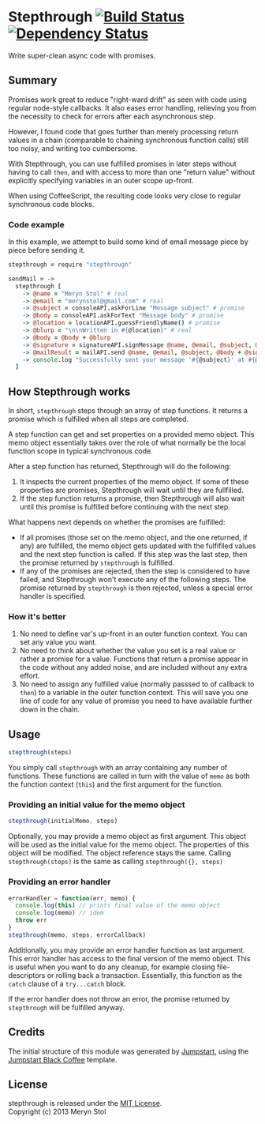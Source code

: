 # Stepthrough [![Build Status](https://travis-ci.org/meryn/stepthrough.png?branch=master)](https://travis-ci.org/meryn/stepthrough) [![Dependency Status](https://david-dm.org/meryn/stepthrough.png)](https://david-dm.org/meryn/stepthrough)

Write super-clean async code with promises.

## Summary

Promises work great to reduce "right-ward drift" as seen with code using regular node-style callbacks. It also eases error handling, relieving you from the necessity to check for errors after each asynchronous step.

However, I found code that goes further than merely processing return values in a chain (comparable to chaining synchronous function calls) still too noisy, and writing too cumbersome.

With Stepthrough, you can use fulfilled promises in later steps without having to call `then`, and with access to more than one "return value" without explicitly specifying variables in an outer scope up-front.

When using CoffeeScript, the resulting code looks very close to regular synchronous code blocks.

### Code example

In this example, we attempt to build some kind of email message piece by piece before sending it.

```coffee
stepthrough = require "stepthrough"

sendMail = ->
  stepthrough [
    -> @name = "Meryn Stol" # real
    -> @email = "merynstol@gmail.com" # real
    -> @subject = consoleAPI.askForLine "Message subject" # promise
    -> @body = consoleAPI.askForText "Message body" # promise
    -> @location = locationAPI.guessFriendlyName() # promise
    -> @blurp = "\n\nWritten in #{@location}" # real
    -> @body = @body + @blurp
    -> @signature = signatureAPI.signMessage @name, @email, @subject, @body
    -> @mailResult = mailAPI.send @name, @email, @subject, @body + @signature
    -> console.log "Successfully sent your message '#{@subject}' at #{@mailResult.getFriendlyTime()}."
  ]
```

## How Stepthrough works

In short, `stepthrough` steps through an array of step functions. It returns a promise which is fulfilled when all steps are completed.

A step function can get and set properties on a provided memo object. This memo object essentially takes over the role of what normally be the local function scope in typical synchronous code.

After a step function has returned, Stepthrough will do the following:

1. It inspects the current properties of the memo object. If some of these properties are promises, Stepthrough will wait until they are fullfilled.
2. If the step function returns a promise, then Stepthrough will also wait until this promise is fulfilled before continuing with the next step.

What happens next depends on whether the promises are fulfilled:

* If all promises (those set on the memo object, and the one returned, if any) are fulfilled, the memo object gets updated with the fulfiflled values and the next step function is called. If this step was the last step, then the promise returned by `stepthrough` is fulfilled.
* If any of the promises are rejected, then the step is considered to have failed, and Stepthrough won't execute any of the following steps. The promise returned by `stepthrough` is then rejected, unless a special error handler is specified.

### How it's better

1. No need to define var's up-front in an outer function context. You can set any value you want.
2. No need to think about whether the value you set is a real value or rather a promise for a value. Functions that return a promise appear in the code without any added noise, and are included without any extra effort.
3. No need to assign any fulfilled value (normally passsed to of callback to `then`) to a variable in the outer function context. This will save you one line of code for any value of promise you need to have available further down in the chain.

## Usage

```javascript
stepthrough(steps)
```

You simply call `stepthrough` with an array containing any number of functions. These functions are called in turn with the value of `memo` as both the function context (`this`) and the first argument for the function.

### Providing an initial value for the memo object

```javascript
stepthrough(initialMemo, steps)
```

Optionally, you may provide a memo object as first argument. This object will be used as the initial value for the memo object. The properties of this object will be modified. The object reference stays the same. Calling `stepthrough(steps)` is the same as calling `stepthrough({}, steps)`

### Providing an error handler

```javascript
errorHandler = function(err, memo) { 
  console.log(this) // prints final value of the memo object
  console.log(memo) // idem
  throw err 
}
stepthrough(memo, steps, errorCallback)
```

Additionally, you may provide an error handler function as last argument. This error handler has access to the final version of the memo object. This is useful when you want to do any cleanup, for example closing file-descriptors or rolling back a transaction. Essentially, this function as the `catch` clause of a `try...catch` block.

If the error handler does not throw an error, the promise returned by `stepthrough` will be fulfilled anyway.

## Credits

The initial structure of this module was generated by [Jumpstart](https://github.com/meryn/jumpstart), using the [Jumpstart Black Coffee](https://github.com/meryn/jumpstart-black-coffee) template.

## License

stepthrough is released under the [MIT License](http://opensource.org/licenses/MIT).  
Copyright (c) 2013 Meryn Stol  